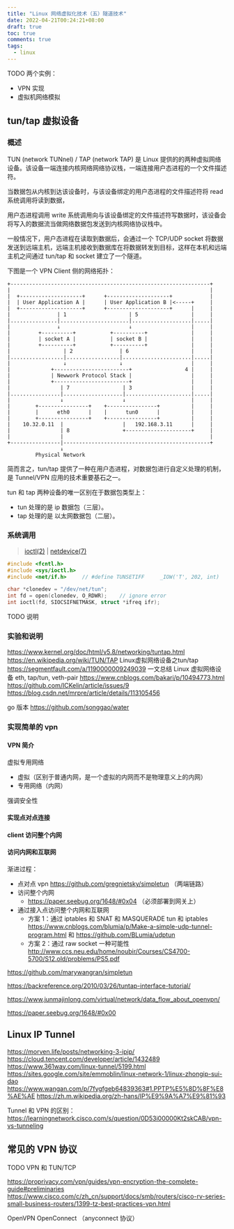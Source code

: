 ```yaml
---
title: "Linux 网络虚拟化技术（五）隧道技术"
date: 2022-04-21T00:24:21+08:00
draft: true
toc: true
comments: true
tags:
  - linux
---
```


TODO 两个实例：

* VPN 实现
* 虚拟机网络模拟

## tun/tap 虚拟设备

### 概述

TUN (network TUNnel) / TAP (network TAP) 是 Linux 提供的的两种虚拟网络设备。该设备一端连接内核网络网络协议栈，一端连接用户态进程的一个文件描述符。

当数据包从内核到达该设备时，与该设备绑定的用户态进程的文件描述符将 read 系统调用将读到数据，

用户态进程调用 write 系统调用向与该设备绑定的文件描述符写数据时，该设备会将写入的数据流当做网络数据包发送到内核网络协议栈中。

一般情况下，用户态进程在读取到数据后，会通过一个 TCP/UDP socket 将数据发送到远端主机，远端主机接收到数据库在将数据转发到目标，这样在本机和远端主机之间通过 tun/tap 和 socket 建立了一个隧道。

下图是一个 VPN Client 侧的网络拓扑：

```
+----------------------------------------------------------------+
|                                                                |
|  +--------------------+      +--------------------+            |
|  | User Application A |      | User Application B |<-----+     |
|  +--------------------+      +--------------------+      |     |
|               | 1                    | 5                 |     |
|...............|......................|...................|.....|
|               ↓                      ↓                   |     |
|         +----------+           +----------+              |     |
|         | socket A |           | socket B |              |     |
|         +----------+           +----------+              |     |
|                 | 2               | 6                    |     |
|.................|.................|......................|.....|
|                 ↓                 ↓                      |     |
|             +------------------------+                 4 |     |
|             | Newwork Protocol Stack |                   |     |
|             +------------------------+                   |     |
|                | 7                 | 3                   |     |
|................|...................|.....................|.....|
|                ↓                   ↓                     |     |
|        +----------------+    +----------------+          |     |
|        |      eth0      |    |      tun0      |          |     |
|        +----------------+    +----------------+          |     |
|    10.32.0.11  |                   |   192.168.3.11      |     |
|                | 8                 +---------------------+     |
|                |                                               |
+----------------|-----------------------------------------------+
                 ↓
         Physical Network
```

简而言之，tun/tap 提供了一种在用户态进程，对数据包进行自定义处理的机制，是 Tunnel/VPN 应用的技术重要基石之一。

tun 和 tap 两种设备的唯一区别在于数据包类型上：

* tun 处理的是 ip 数据包（三层）。
* tap 处理的是 以太网数据包（二层）。

### 系统调用

> [ioctl(2)](https://man7.org/linux/man-pages/man2/ioctl.2.html) | [netdevice(7)](https://man7.org/linux/man-pages/man7/netdevice.7.html)

```cpp
#include <fcntl.h>
#include <sys/ioctl.h>
#include <net/if.h>     // #define TUNSETIFF     _IOW('T', 202, int) 

char *clonedev = "/dev/net/tun";
int fd = open(clonedev, O_RDWR);    // ignore error
int ioctl(fd, SIOCSIFNETMASK, struct *ifreq ifr);
```

TODO 说明

### 实验和说明

https://www.kernel.org/doc/html/v5.8/networking/tuntap.html
https://en.wikipedia.org/wiki/TUN/TAP
Linux虚拟网络设备之tun/tap https://segmentfault.com/a/1190000009249039
一文总结 Linux 虚拟网络设备 eth, tap/tun, veth-pair https://www.cnblogs.com/bakari/p/10494773.html
https://github.com/ICKelin/article/issues/9
https://blog.csdn.net/mrpre/article/details/113105456

go 版本 https://github.com/songgao/water

### 实现简单的 vpn

#### VPN 简介

虚拟专用网络

* 虚拟（区别于普通内网，是一个虚拟的内网而不是物理意义上的内网）
* 专用网络（内网）

强调安全性

#### 实现点对点连接

#### client 访问整个内网

#### 访问内网和互联网

渐进过程：

* 点对点 vpn https://github.com/gregnietsky/simpletun （两端链路）
* 访问整个内网
    * https://paper.seebug.org/1648/#0x04 （必须部署到网关上）
* 通过接入点访问整个内网和互联网
    * 方案 1：通过 iptables 和 SNAT 和 MASQUERADE tun 和 iptables https://www.cnblogs.com/blumia/p/Make-a-simple-udp-tunnel-program.html 和 https://github.com/BLumia/udptun
    * 方案 2：通过 raw socket 一种可能性 http://www.ccs.neu.edu/home/noubir/Courses/CS4700-5700/S12.old/problems/PS5.pdf

https://github.com/marywangran/simpletun

https://backreference.org/2010/03/26/tuntap-interface-tutorial/

https://www.junmajinlong.com/virtual/network/data_flow_about_openvpn/

https://paper.seebug.org/1648/#0x00

## Linux IP Tunnel

https://morven.life/posts/networking-3-ipip/
https://cloud.tencent.com/developer/article/1432489
https://www.361way.com/linux-tunnel/5199.html
https://sites.google.com/site/emmoblin/linux-network-1/linux-zhongip-sui-dao
https://www.wangan.com/p/7fygfgeb64839363#1.PPTP%E5%8D%8F%E8%AE%AE
https://zh.m.wikipedia.org/zh-hans/IP%E9%9A%A7%E9%81%93

Tunnel 和 VPN 的区别：https://learningnetwork.cisco.com/s/question/0D53i00000Kt2skCAB/vpn-vs-tunneling

## 常见的 VPN 协议

TODO  VPN 和 TUN/TCP

https://proprivacy.com/vpn/guides/vpn-encryption-the-complete-guide#preliminaries
https://www.cisco.com/c/zh_cn/support/docs/smb/routers/cisco-rv-series-small-business-routers/1399-tz-best-practices-vpn.html

OpenVPN
OpenConnect （anyconnect 协议）
